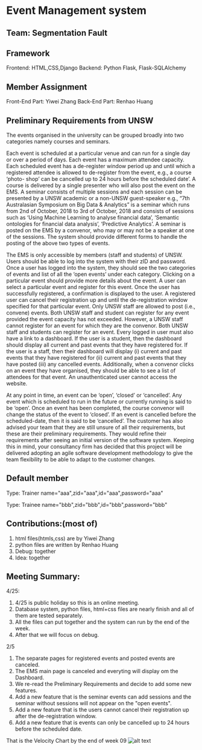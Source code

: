 # Event Management system
## Team: Segmentation Fault

## Framework
Frontend: HTML,CSS,Django
Backend: Python Flask, Flask-SQLAlchemy

## Member Assignment

Front-End Part: Yiwei Zhang
Back-End Part: Renhao Huang


## Preliminary Requirements from UNSW
The events organised in the university can be grouped broadly into two categories namely courses and seminars. 

Each event is scheduled at a particular venue and can run for a single day or over a period of days. Each event has a maximum attendee capacity. Each scheduled event has a de-register window period up and until which a registered attendee is allowed to de-register from the event, e.g., a course ‘photo- shop’ can be cancelled up to 24 hours before the scheduled date’.
A course is delivered by a single presenter who will also post the event on the EMS. A seminar consists of multiple sessions and each session can be presented by a UNSW academic or a non-UNSW guest-speaker e.g., “7th Australasian Symposium on Big Data & Analytics” is a seminar which runs from 2nd of October, 2018 to 3rd of October, 2018 and consists of sessions such as ‘Using Machine Learning to analyse financial data’, ‘Semantic ontologies for financial data analysis’, ‘Predictive Analytics’. A seminar is posted on the
EMS by a convenor, who may or may not be a speaker at one of the sessions. The system should provide different forms to handle the posting of the above two types of events.

The EMS is only accessible by members (staff and students) of UNSW. Users should be able to log into the system with their zID and password. Once a user has logged into the system, they should see the two categories of events and list of all the ‘open events’ under each category. Clicking on a particular event should provide more details about the event. A user can select a particular event and register for this event. Once the user has successfully registered, a confirmation is displayed to the user. A registered user can cancel their registration up and until the de-registration window specified for that particular event.
Only UNSW staff are allowed to post (i.e., convene) events. Both UNSW staff and student can register for any event provided the event capacity has not exceeded. However, a UNSW staff cannot register for an event for which they are the convenor. Both UNSW staff and students can register for an event. Every logged in user must also have a link to a dashboard. If the user is a student, then the dashboard should display all current and past events that they have registered for. If the user is a staff, then their dashboard will display (i) current and past events that they have registered for (ii) current and past events that they have posted (iii) any cancelled events. Additionally, when a convenor clicks on an event they have organised, they should be able to see a list of attendees for that event. An unauthenticated user cannot access the website.

 At any point in time, an event can be ‘open’, ‘closed’ or ‘cancelled’. Any event which is scheduled to run in the future or currently running is said to be ‘open’. Once an event has been completed, the course convenor will change the status of the event to ‘closed’. If an event is cancelled before the scheduled-date, then it is said to be ‘cancelled’.
The customer has also advised your team that they are still unsure of all their requirements, but these are their preliminary requirements. They would refine their requirements after seeing an initial version of the software system. Keeping this in mind, your consultancy firm has decided that this project will be delivered adopting an agile software development methodology to give the team flexibility to be able to adapt to the customer changes.

## Default member
Type: Trainer
name="aaa",zid="aaa",id="aaa",password="aaa"

Type: Trainee
name="bbb",zid="bbb",id="bbb",password="bbb"

## Contributions:(most of)
1. html files(htmls,css) are by Yiwei Zhang
2. python files are written by Renhao Huang
3. Debug: together
4. Idea: together

## Meeting Summary:
4/25:
1. 4/25 is public holiday so this is an online meeting.
2. Database system, python files, html+css files are nearly finish and all of them are tested separately.
3. All the files can put together and the system can run by the end of the week.
4. After that we will focus on debug.

2/5
1. The separate pages for registered events and posted events are canceled.
2. The EMS main page is canceled and everyting will display om the Dashboard.
3. We re-read the Preliminary Requirements and decide to add some new features.
4. Add a new feature that is the seminar events can add sessions and the seminar without sessions will not appear on the "open events".
5. Add a new feature that is the users cannot cancel their registration up after the de-registration window.
6. Add a new feature that is events can only be cancelled up to 24 hours before the scheduled date.

That is the Velocity Chart by the end of week 09
![alt text](https://github.com/cs1531/segmentation-fault/blob/master/diagram/Velocity%20chart.png)

